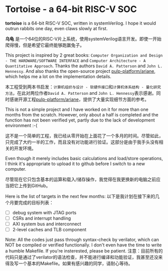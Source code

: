 # Tortoise - a 64-bit RISC-V SOC
 **tortoise** is a 64-bit RISC-V SOC, written in systemVerilog. I hope it would outrun rabbits one day, even claws slowly at first.
 
**乌龟** 是一个64位的RISC-V片上系统，使用systemVerilog语言开发。即使一开始爬得慢，但是希望它最终能够跑赢兔子。

This project is inspired by 2 great books: `Computer Organization and Design - THE HARDWARE/SOFTWARE INTERFACE` and `Computer Architecture - A Quantitative Approach`. Thanks the authors `David A. Patterson` and `John L. Hennessy`. And also thanks the open-source project [pulp-platform/ariane](https://github.com/pulp-platform/ariane), which helps me a lot on the implementation details.

本工程受到两本书启发：`计算机组织与设计 - 软硬件接口`和`计算机体系结构 - 量化研究方法`，在此对两位作者`David A. Patterson` and `John L. Hennessy`表示感谢。同时感谢开源工程[pulp-platform/ariane](https://github.com/pulp-platform/ariane)，提供了大量实现细节方面的参考。

This is not a simple project and I have worked on it for more than one months from the scratch. However, only about a half is completed and the function has not been verified yet, partly due to the lack of development environment :-(

这不是一个简单的工程，我已经从零开始在上面花了一个多月的时间。尽管如此，只完成了大约一半的工作，而且没有对功能进行验证。这部分是由于我手头没有相关的开发环境。

Even though it merely includes basic calculations and load/store operations, I think it's appropriate to upload it to github before I switch to a new computer.

尽管现在它只包含基本的运算和载入/储存操作，我觉得在我更换新的电脑之前应当把它上传到GitHub。

Here is the list of targets in the next few months:
以下是我计划在接下来的几个月要完成的目标列表：
- [ ] debug system with JTAG ports
- [ ] CSRs and interrupt handling
- [ ] AXI system bus and interconnect
- [ ] 2-level caches and TLB component

Note: All the codes just pass through syntax-check by verilator, which can NOT be compiled or verified functionally. I don't even have the time to write a humble Makefile. If you're insterested, please be patient.
注意：目前所有的代码只是通过了verilator的语法检查，并不能进行编译和功能验证，我甚至还没来得及写一个基本的Makefile。如果有感兴趣的同学，请耐心等待。
